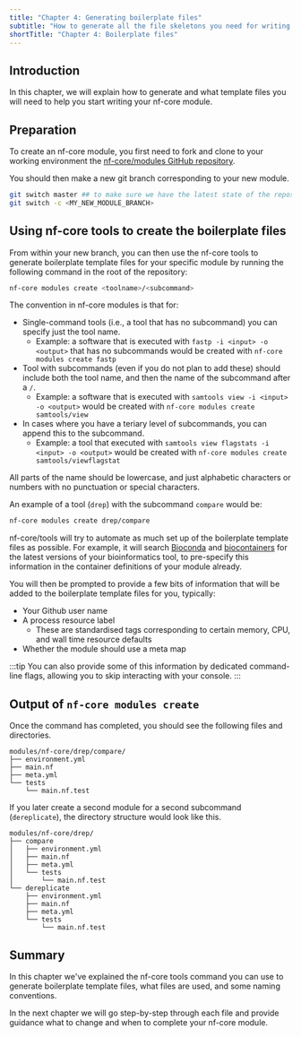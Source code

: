 ```yaml
---
title: "Chapter 4: Generating boilerplate files"
subtitle: "How to generate all the file skeletons you need for writing your module"
shortTitle: "Chapter 4: Boilerplate files"
---
```


## Introduction

In this chapter, we will explain how to generate and what template files you will need to help you start writing your nf-core module.

## Preparation

To create an nf-core module, you first need to fork and clone to your working environment the [nf-core/modules GitHub repository](https://github/nf-core/modules).

You should then make a new git branch corresponding to your new module.

```bash
git switch master ## to make sure we have the latest state of the repository
git switch -c <MY_NEW_MODULE_BRANCH>
```

## Using nf-core tools to create the boilerplate files

From within your new branch, you can then use the nf-core tools to generate boilerplate template files for your specific module by running the following command in the root of the repository:

```bash
nf-core modules create <toolname>/<subcommand>
```

The convention in nf-core modules is that for:

- Single-command tools (i.e., a tool that has no subcommand) you can specify just the tool name.
  - Example: a software that is executed with `fastp -i <input> -o <output>` that has no subcommands would be created with `nf-core modules create fastp`
- Tool with subcommands (even if you do not plan to add these) should include both the tool name, and then the name of the subcommand after a `/`.
  - Example: a software that is executed with `samtools view -i <input> -o <output>` would be created with `nf-core modules create samtools/view`
- In cases where you have a teriary level of subcommands, you can append this to the subcommand.
  - Example: a tool that executed with `samtools view flagstats -i <input> -o <output>` would be created with `nf-core modules create samtools/viewflagstat`

All parts of the name should be lowercase, and just alphabetic characters or numbers with no punctuation or special characters.

An example of a tool (`drep`) with the subcommand `compare` would be:

```bash
nf-core modules create drep/compare
```

nf-core/tools will try to automate as much set up of the boilerplate template files as possible. For example, it will search [Bioconda](https://bioconda.github.io/) and [biocontainers](https://biocontainers.pro/) for the latest versions of your bioinformatics tool, to pre-specify this information in the container definitions of your module already.

You will then be prompted to provide a few bits of information that will be added to the boilerplate template files for you, typically:

- Your Github user name
- A process resource label
  - These are standardised tags corresponding to certain memory, CPU, and wall time resource defaults
- Whether the module should use a meta map

:::tip
You can also provide some of this information by dedicated command-line flags, allowing you to skip interacting with your console.
:::

## Output of `nf-core modules create`

Once the command has completed, you should see the following files and directories.

```tree {8-13}
modules/nf-core/drep/compare/
├── environment.yml
├── main.nf
├── meta.yml
└── tests
    └── main.nf.test
```

If you later create a second module for a second subcommand (`dereplicate`), the directory structure would look like this.

```tree {8-13}
modules/nf-core/drep/
├── compare
│   ├── environment.yml
│   ├── main.nf
│   ├── meta.yml
│   └── tests
│       └── main.nf.test
└── dereplicate
    ├── environment.yml
    ├── main.nf
    ├── meta.yml
    └── tests
        └── main.nf.test
```

## Summary

In this chapter we've explained the nf-core tools command you can use to generate boilerplate template files, what files are used, and some naming conventions.

In the next chapter we will go step-by-step through each file and provide guidance what to change and when to complete your nf-core module.
